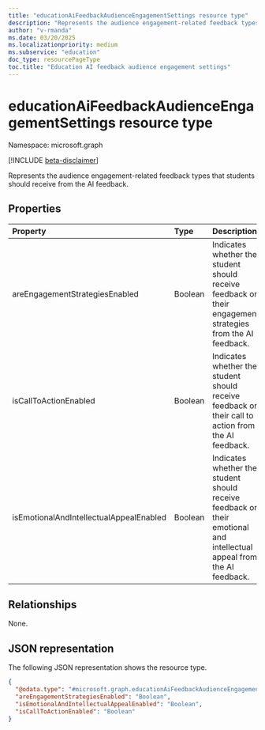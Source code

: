 ```yaml
---
title: "educationAiFeedbackAudienceEngagementSettings resource type"
description: "Represents the audience engagement-related feedback types that students should receive from the AI feedback."
author: "v-rmanda"
ms.date: 03/20/2025
ms.localizationpriority: medium
ms.subservice: "education"
doc_type: resourcePageType
toc.title: "Education AI feedback audience engagement settings"
---
```


# educationAiFeedbackAudienceEngagementSettings resource type

Namespace: microsoft.graph

[!INCLUDE [beta-disclaimer](../../includes/beta-disclaimer.md)]

Represents the audience engagement-related feedback types that students should receive from the AI feedback.


## Properties
|Property|Type|Description|
|:---|:---|:---|
|areEngagementStrategiesEnabled|Boolean|Indicates whether the student should receive feedback on their engagement strategies from the AI feedback.|
|isCallToActionEnabled|Boolean|Indicates whether the student should receive feedback on their call to action from the AI feedback.|
|isEmotionalAndIntellectualAppealEnabled|Boolean|Indicates whether the student should receive feedback on their emotional and intellectual appeal from the AI feedback.|

## Relationships
None.

## JSON representation
The following JSON representation shows the resource type.
<!-- {
  "blockType": "resource",
  "@odata.type": "microsoft.graph.educationAiFeedbackAudienceEngagementSettings"
}
-->
``` json
{
  "@odata.type": "#microsoft.graph.educationAiFeedbackAudienceEngagementSettings",
  "areEngagementStrategiesEnabled": "Boolean",
  "isEmotionalAndIntellectualAppealEnabled": "Boolean",
  "isCallToActionEnabled": "Boolean"
}
```

